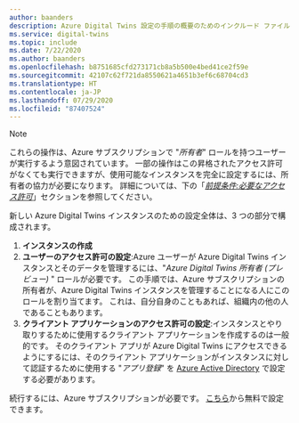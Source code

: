 ```yaml
---
author: baanders
description: Azure Digital Twins 設定の手順の概要のためのインクルード ファイル
ms.service: digital-twins
ms.topic: include
ms.date: 7/22/2020
ms.author: baanders
ms.openlocfilehash: b8751685cfd273171cb8a5b500e4bed41ce2f59e
ms.sourcegitcommit: 42107c62f721da8550621a4651b3ef6c68704cd3
ms.translationtype: HT
ms.contentlocale: ja-JP
ms.lasthandoff: 07/29/2020
ms.locfileid: "87407524"
---
```

>[!NOTE]
>これらの操作は、Azure サブスクリプションで "*所有者*" ロールを持つユーザーが実行するよう意図されています。 一部の操作はこの昇格されたアクセス許可がなくても実行できますが、使用可能なインスタンスを完全に設定するには、所有者の協力が必要になります。 詳細については、下の「[*前提条件:必要なアクセス許可*](#prerequisites-permission-requirements)」セクションを参照してください。

新しい Azure Digital Twins インスタンスのための設定全体は、3 つの部分で構成されます。
1. **インスタンスの作成**
2. **ユーザーのアクセス許可の設定**:Azure ユーザーが Azure Digital Twins インスタンスとそのデータを管理するには、"*Azure Digital Twins 所有者 (プレビュー)* " ロールが必要です。 この手順では、Azure サブスクリプションの所有者が、Azure Digital Twins インスタンスを管理することになる人にこのロールを割り当てます。 これは、自分自身のこともあれば、組織内の他の人であることもあります。
3. **クライアント アプリケーションのアクセス許可の設定**:インスタンスとやり取りするために使用するクライアント アプリケーションを作成するのは一般的です。 そのクライアント アプリが Azure Digital Twins にアクセスできるようにするには、そのクライアント アプリケーションがインスタンスに対して認証するために使用する "*アプリ登録*" を [Azure Active Directory](../articles/active-directory/fundamentals/active-directory-whatis.md) で設定する必要があります。

続行するには、Azure サブスクリプションが必要です。 [こちら](https://azure.microsoft.com/free/?WT.mc_id=A261C142F)から無料で設定できます。
